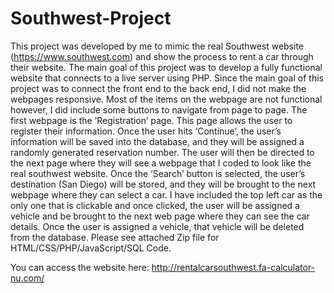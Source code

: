 # Southwest-Project
  This project was developed by me to mimic the real Southwest website (https://www.southwest.com) and show the process to rent a car through their website. The main goal of this project was to develop a fully functional website that connects to a live server using PHP. Since the main goal of this project was to connect the front end to the back end, I did not make the webpages responsive.  Most of the items on the webpage are not functional however, I did include some buttons to navigate from page to page. The first webpage is the ‘Registration’ page. This page allows the user to register their information. Once the user hits ‘Continue’, the user’s information will be saved into the database, and they will be assigned a randomly generated reservation number. The user will then be directed to the next page where they will see a webpage that I coded to look like the real southwest website. Once the ‘Search’ button is selected, the user’s destination (San Diego) will be stored, and they will be brought to the next webpage where they can select a car. I have included the top left car as the only one that is clickable and once clicked, the user will be assigned a vehicle and be brought to the next web page where they can see the car details. Once the user is assigned a vehicle, that vehicle will be deleted from the database.
Please see attached Zip file for HTML/CSS/PHP/JavaScript/SQL Code.

You can access the website here: http://rentalcarsouthwest.fa-calculator-nu.com/

